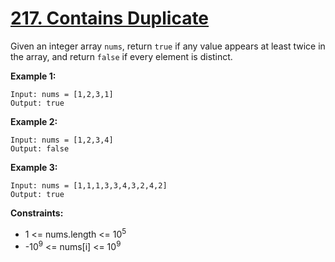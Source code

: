 # [217. Contains Duplicate](https://leetcode.com/problems/contains-duplicate)

Given an integer array `nums`, return `true` if any value appears at least twice in the array, and return `false` if every element is distinct.

**Example 1:**
```
Input: nums = [1,2,3,1]
Output: true
```

**Example 2:**
```
Input: nums = [1,2,3,4]
Output: false
```
**Example 3:**
```
Input: nums = [1,1,1,3,3,4,3,2,4,2]
Output: true
```

**Constraints:**
* 1 <= nums.length <= 10<sup>5</sup>
* -10<sup>9</sup> <= nums[i] <= 10<sup>9</sup>